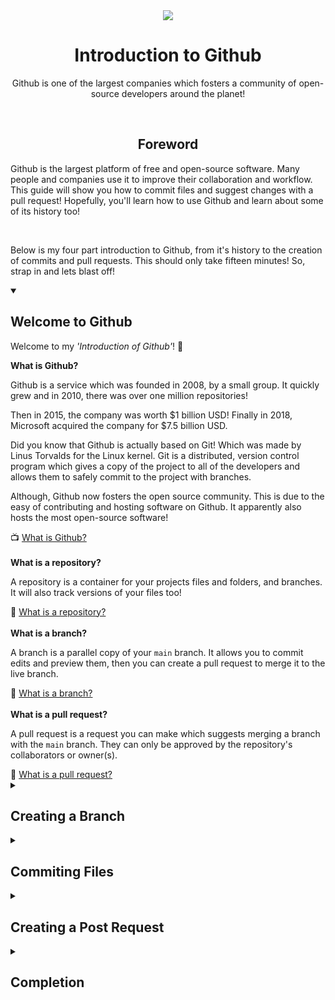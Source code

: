 <div align="center">
  <picture>
    <source srcset="https://github.com/user-attachments/assets/47314007-c7ff-4d98-a51b-b878091b4657" media="(prefers-color-scheme: light)">
    <source srcset="https://github.com/user-attachments/assets/6f03bb45-74dd-4a9c-b828-d48c5f2edb34" media="(prefers-color-scheme: dark)">
    <img src="https://github.com/user-attachments/assets/47314007-c7ff-4d98-a51b-b878091b4657">
  </picture>
  <br>
  <h1>Introduction to Github</h1>
  <p>Github is one of the largest companies which fosters a community of open-source developers around the planet!</p>
</div>
<br>
<div align="center">
<h2>Foreword</h2>
</div>
<p>Github is the largest platform of free and open-source software. Many people and companies use it to improve their collaboration and workflow. This guide will show you how to commit files and suggest changes with a pull request! Hopefully, you'll learn how to use Github and learn about some of its history too!</p>
<br>
<p>Below is my four part introduction to Github, from it's history to the creation of commits and pull requests. This should only take fifteen minutes! So, strap in and lets blast off!</p>
<details open>
  <summary><h2>Welcome to Github</h2></summary>
  <p>Welcome to my <i>'Introduction of Github'</i>! 👋</p>
  <b>What is Github?</b>
  <p>Github is a service which was founded in 2008, by a small group. It quickly grew and in 2010, there was over one million repositories!</p><p>Then in 2015, the company was worth $1 billion USD! Finally in 2018, Microsoft acquired the company for $7.5 billion USD.</p>
  <p>Did you know that Github is actually based on Git! Which was made by Linus Torvalds for the Linux kernel. Git is a distributed, version control program which gives a copy of the project to all of the developers and allows them to safely commit to the project with branches.</p>
  <p>Although, Github now fosters the open source community. This is due to the easy of contributing and hosting software on Github. It apparently also hosts the most open-source software!</p>
  📺 <a href="https://www.youtube.com/watch?v=w3jLJU7DT5E">What is Github?</a><br>
  <br>
  <b>What is a repository?</b>
  <p>A repository is a container for your projects files and folders, and branches. It will also track versions of your files too!</p>
  📖 <a href="https://docs.github.com/en/get-started/learning-about-github/github-glossary#repository">What is a repository?</a><br>
  <br>
  <b>What is a branch?</b>
  <p>A branch is a parallel copy of your <code>main</code> branch. It allows you to commit edits and preview them, then you can create a pull request to merge it to the live branch.</p>
  📖 <a href="https://docs.github.com/en/get-started/learning-about-github/github-glossary#branch">What is a branch?</a><br>
  <br>
  <b>What is a pull request?</b>
  <p>A pull request is a request you can make which suggests merging a branch with the <code>main</code> branch. They can only be approved by the repository's collaborators or owner(s).</p>
  📖 <a href="https://docs.github.com/en/get-started/learning-about-github/github-glossary#pull-request">What is a pull request?</a><br>
</details>
<details>
  <summary><h2>Creating a Branch</h2></summary>
  <p>Hopefully you have a basic understanding about what Github is! 🎉</p>
  <b>How do I make a branch?</b>
  <p>As I mentioned, to safely commit changes, you should create a new branch. Then make a pull request (which I'll cover later). It's pretty simple to create a branch, I've put some simple steps below, with pictures as well!</p>
  <br>
  <h3>Find the Branch Button 🔍</h3>
  <p>Go to your repository's landing page and navigate to the branch button, which when it's clicked it will show a nifty drop-down menu!</p>
  
  <picture>
    <source srcset="https://github.com/user-attachments/assets/9e099697-f6e9-49dd-9cbb-0e132afd10d4" media="(prefers-color-scheme: light)">
    <source srcset="https://github.com/user-attachments/assets/b2894f03-e5aa-4661-b42e-0a4c7dde75a4" media="(prefers-color-scheme: dark)">
    <img src="https://github.com/user-attachments/assets/9e099697-f6e9-49dd-9cbb-0e132afd10d4">
  </picture>
  <br>
  <br>
  <br>
  <h3>Click the Branch Button 🖱️</h3>
  <p>Once you've found the button, click it. Then this drop-down will pop out! It will show your current branches.</p>
  
  <picture>
    <source srcset="https://github.com/user-attachments/assets/593897e6-211a-4c95-bea4-f7d299a52fe5" media="(prefers-color-scheme: light)">
    <source srcset="https://github.com/user-attachments/assets/4793e76e-c62c-435d-a690-de27faa33a05" media="(prefers-color-scheme: dark)">
    <img src="https://github.com/user-attachments/assets/593897e6-211a-4c95-bea4-f7d299a52fe5">
  </picture>
  <br>
  <br>
  <br>
  <h3>Enter the Name of Your New Branch ⌨️</h3>
  <p>When you've opened the drop-down, you can enter the name for your new branch. Then click the button which says, 'Create branch <code>name</code> from <code>main</code>'.</p>
  
  <picture>
    <source srcset="https://github.com/user-attachments/assets/37ebe9a7-e83b-4ec7-98b0-a09b2f3daae2" media="(prefers-color-scheme: light)">
    <source srcset="https://github.com/user-attachments/assets/280fc2ab-cc5f-467c-877f-1ce6d313d380" media="(prefers-color-scheme: dark)">
    <img src="https://github.com/user-attachments/assets/37ebe9a7-e83b-4ec7-98b0-a09b2f3daae2">
  </picture>
  <br>
  <br>
  <br>
  <h3>Shazam ✨</h3>
  <p>Well done! You've successfully made a branch, which is now live on the web and available to use. Now you can commit!</p>
  
  <picture>
    <source srcset="https://github.com/user-attachments/assets/3829840e-5bf0-48ad-aeed-4eed15df5e6e" media="(prefers-color-scheme: light)">
    <source srcset="https://github.com/user-attachments/assets/b447139c-035a-4e0a-b81e-7bcac5c6aa3a" media="(prefers-color-scheme: dark)">
    <img src="https://github.com/user-attachments/assets/3829840e-5bf0-48ad-aeed-4eed15df5e6e">
  </picture>
</details>
<details>
  <summary><h2>Commiting Files</h2></summary>
  <p>So, you're branching out (all puns intended)! 🪴</p>
  <b>How do I commit files to a branch?</b>
  <p>Commiting files is super easy, and very similar to making a branch. Again, I've put simple steps and pictures below!</p>
  <br>
  <h3>Find the 'Add file' Button 🔍</h3>
  <p>Again, go to your repository's landing page and find the 'Add file' button, then when it's clicked it will show a menu with the options to create or upload a file.</p>

  <picture>
    <source srcset="https://github.com/user-attachments/assets/26564825-eae0-4997-b2e9-ac85a677c310" media="(prefers-color-scheme: light)">
    <source srcset="https://github.com/user-attachments/assets/4cfe4f9a-5b75-4cd0-bca3-0507b6a71f97" media="(prefers-color-scheme: dark)">
    <img src="https://github.com/user-attachments/assets/26564825-eae0-4997-b2e9-ac85a677c310">
  </picture>
  <br>
  <br>
  <br>
  <h3>Click the 'Create new file' or 'Upload files' Button 👆</h3>
  <p>Once you click the 'Add file' button, a drop-down menu will pop out and there will be two new buttons which allow you to commit files.</p>

  <picture>
    <source srcset="https://github.com/user-attachments/assets/158f7016-3d2f-49ad-acf2-66498d10960d" media="(prefers-color-scheme: light)">
    <source srcset="https://github.com/user-attachments/assets/7238b837-e8d6-4744-b37b-ec15189337ff" media="(prefers-color-scheme: dark)">
    <img src="https://github.com/user-attachments/assets/158f7016-3d2f-49ad-acf2-66498d10960d">
  </picture>
  <br>
  <br>
  <br>
  <h3>Click One of the Add Options ✒️</h3>
  <p>Depending on which option you chose to add a file, you will either have to write code in the window, or you'll have to upload a file from your computer. Then commit the file.</p>

  <h4>Writing a New File 🧠</h4>

  <picture>
    <source srcset="https://github.com/user-attachments/assets/b15311e1-5930-49b5-87db-360518f78a29" media="(prefers-color-scheme: light)">
    <source srcset="https://github.com/user-attachments/assets/2a6bbd59-0d86-49a6-b395-003e8b82eba2" media="(prefers-color-scheme: dark)">
    <img src="https://github.com/user-attachments/assets/b15311e1-5930-49b5-87db-360518f78a29">
  </picture>
  <br>
  <br>
  <h4>Uploading a New File ☁️</h4>
  
  <picture>
    <source srcset="https://github.com/user-attachments/assets/91d015c0-9a27-415a-9716-c82b2133f1b5" media="(prefers-color-scheme: light)">
    <source srcset="https://github.com/user-attachments/assets/8b5b8d95-c64b-4406-8e91-360ff899af3d" media="(prefers-color-scheme: dark)">
    <img src="https://github.com/user-attachments/assets/91d015c0-9a27-415a-9716-c82b2133f1b5">
  </picture>
</details>
<details>
  <summary><h2>Creating a Post Request</h2></summary>
  <p>So, you've made your branch and files 🔨</p>
  <b>How can I request to get my commits merged?</b>
  <p>It's also pretty easy to do, yet again. I've put simple instructions below!</p>
  <br>
  <h3>Find and Click the 'Pull requests' Tab 🖱️</h3>
  <p>Go to your repository's homepage then find the 'Pull request' tab, and click it. This will show your pull requests.</p>

  <picture>
    <source srcset="https://github.com/user-attachments/assets/83bdb2f2-b471-4364-83f3-c4c07078df34" media="(prefers-color-scheme: light)">
    <source srcset="https://github.com/user-attachments/assets/2509adc9-aed9-47d9-a680-2228db655cac" media="(prefers-color-scheme: dark)">
    <img src="https://github.com/user-attachments/assets/83bdb2f2-b471-4364-83f3-c4c07078df34">
  </picture>
  <br>
  <br>
  <br>
  <h3>View and Select Your Branch You Want to Merge 🤔</h3>
  <p>Once the menu has opened, select the branch you want to merge with the <code>main</code> branch.</p>

  <picture>
    <source srcset="https://github.com/user-attachments/assets/34d36aa0-30b3-43f8-98ef-d8f86d7bf9e1" media="(prefers-color-scheme: light)">
    <source srcset="https://github.com/user-attachments/assets/b163c3c9-03a9-4008-8042-79c6b90340e0" media="(prefers-color-scheme: dark)">
    <img src="https://github.com/user-attachments/assets/34d36aa0-30b3-43f8-98ef-d8f86d7bf9e1">
  </picture>
  <br>
  <br>
  <br>
  <h3>Review Your Changes 🔬</h3>
  <p>When you have clicked the branch you want to merge, a window will come up with the changes you've made. You can review them as necessary.</p>
  
  <picture>
    <source srcset="https://github.com/user-attachments/assets/3059279c-6e81-46f6-bc65-c2dbde5bfc8a" media="(prefers-color-scheme: light)>
    <source srcset="https://github.com/user-attachments/assets/40c11fdf-64ef-4d70-bb1e-06f7234dbe19" media="(prefers-color-scheme: dark)">
    <img src="https://github.com/user-attachments/assets/3059279c-6e81-46f6-bc65-c2dbde5bfc8a">
  </picture>
  <br>
  <br>
  <br>
  <h3>Write the Pull</h3>
  <p>Finally, when you've reviewed your changes, you can write a pull request on what you changed and why it should be merged with the live branch!</p>
  
  <picture>
    <source srcset="https://github.com/user-attachments/assets/86d366a8-3684-40b7-aecc-8d1c43907a00" media="(prefers-color-scheme: light)">
    <source srcset="https://github.com/user-attachments/assets/f42e4b13-553d-4a58-9f69-84f0208eabb7" media="(prefers-color-scheme: dark)">
    <img src="https://github.com/user-attachments/assets/86d366a8-3684-40b7-aecc-8d1c43907a00">
  </picture>
  <br>
  <br>
  <br>
</details>
<details>
  <summary><h2>Completion</h2></summary>
  <p>Congrulations <i>friend</i>! You've learnt some basic skills about Github! 😎</p>
  <p>To recap, you've learn how to:</p>
  <ul>
    <li>You've learnt what Github, repositories, branches, commits and pull requests are.</li>
    <li>You've created a branch, commit and pull request!</li>
    <li>Finally, you've made your first contribution! 🎊</li>
  </ul>
  <br>
  <p>Hopefully, you should now have the skills to contribute to projects on Github now!</p>
</details>
